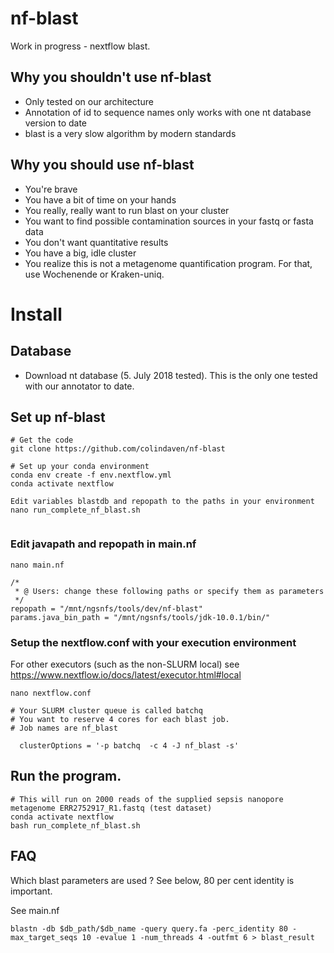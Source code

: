 # nf-blast
Work in progress - nextflow blast.

## Why you shouldn't use nf-blast
 - Only tested on our architecture
 - Annotation of id to sequence names only works with one nt database version to date
 - blast is a very slow algorithm by modern standards


## Why you should use nf-blast
 - You're brave
 - You have a bit of time on your hands
 - You really, really want to run blast on your cluster
 - You want to find possible contamination sources in your fastq or fasta data
 - You don't want quantitative results
 - You have a big, idle cluster
 - You realize this is not a metagenome quantification program. For that, use Wochenende or Kraken-uniq.



# Install 

## Database
- Download nt database (5. July 2018 tested). This is the only one tested with our annotator to date.

## Set up nf-blast

```
# Get the code
git clone https://github.com/colindaven/nf-blast

# Set up your conda environment
conda env create -f env.nextflow.yml
conda activate nextflow

Edit variables blastdb and repopath to the paths in your environment
nano run_complete_nf_blast.sh


```

### Edit javapath and repopath in main.nf

```
nano main.nf

/*
 * @ Users: change these following paths or specify them as parameters
 */
repopath = "/mnt/ngsnfs/tools/dev/nf-blast"
params.java_bin_path = "/mnt/ngsnfs/tools/jdk-10.0.1/bin/"
```

### Setup the nextflow.conf with your execution environment

For other executors (such as the non-SLURM local) see https://www.nextflow.io/docs/latest/executor.html#local
```
nano nextflow.conf

# Your SLURM cluster queue is called batchq
# You want to reserve 4 cores for each blast job. 
# Job names are nf_blast

  clusterOptions = '-p batchq  -c 4 -J nf_blast -s'

```



## Run the program. 
```
# This will run on 2000 reads of the supplied sepsis nanopore metagenome ERR2752917_R1.fastq (test dataset)
conda activate nextflow
bash run_complete_nf_blast.sh
```



## FAQ

Which blast parameters are used ? See below, 80 per cent identity is important.

See main.nf

    blastn -db $db_path/$db_name -query query.fa -perc_identity 80 -max_target_seqs 10 -evalue 1 -num_threads 4 -outfmt 6 > blast_result
